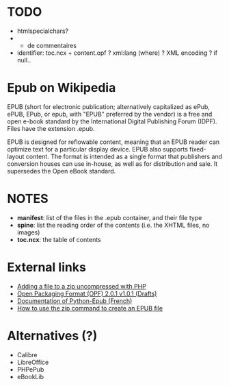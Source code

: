 # TODO

- htmlspecialchars?
- + de commentaires
- identifier: toc.ncx + content.opf ? xml:lang (where) ? XML encoding ? if null..

# Epub on Wikipedia

EPUB (short for electronic publication; alternatively capitalized as ePub, ePUB,
EPub, or epub, with "EPUB" preferred by the vendor) is a free and open e-book
standard by the International Digital Publishing Forum (IDPF). Files have the
extension .epub.

EPUB is designed for reflowable content, meaning that an EPUB reader can
optimize text for a particular display device. EPUB also supports fixed-layout
content. The format is intended as a single format that publishers and
conversion houses can use in-house, as well as for distribution and sale. It
supersedes the Open eBook standard.

# NOTES

- **manifest**: list of the files in the .epub container, and their file type
- **spine**: list the reading order of the contents (i.e. the XHTML files, no images)
- **toc.ncx**: the table of contents

# External links

- [Adding a file to a zip uncompressed with PHP](http://stackoverflow.com/questions/3142810/adding-a-file-to-a-zip-uncompressed-with-php)
- [Open Packaging Format (OPF) 2.0.1 v1.0.1 (Drafts)](http://idpf.org/epub/20/spec/OPF_2.0.1_draft.htm#Section2.2)
- [Documentation of Python-Epub (French)](http://epub.exirel.me/epub/opf.html)
- [How to use the zip command to create an EPUB file](http://www.bradleymedia.org/gzip-markdown-epub/)

# Alternatives (?)

- Calibre
- LibreOffice
- PHPePub
- eBookLib
